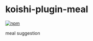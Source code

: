 # koishi-plugin-meal

[![npm](https://img.shields.io/npm/v/koishi-plugin-meal?style=flat-square)](https://www.npmjs.com/package/koishi-plugin-meal)

meal suggestion
